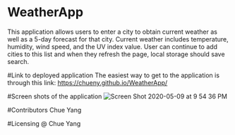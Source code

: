 # WeatherApp
This application allows users to enter a city to obtain current weather as well as a 5-day 
forecast for that city. Current weather includes temperature, humidity, wind speed, and 
the UV index value.  User can continue to add cities to this list and when they refresh 
the page, local storage should save search.


#Link to deployed application
The easiest way to get to the application is through this link: https://chueny.github.io/WeatherApp/


#Screen shots of the application 
![Screen Shot 2020-05-09 at 9 54 36 PM](https://user-images.githubusercontent.com/17972802/81489803-c261b680-923f-11ea-846e-c2a0fd5e4902.png)


#Contributors
Chue Yang 

#Licensing
@ Chue Yang

